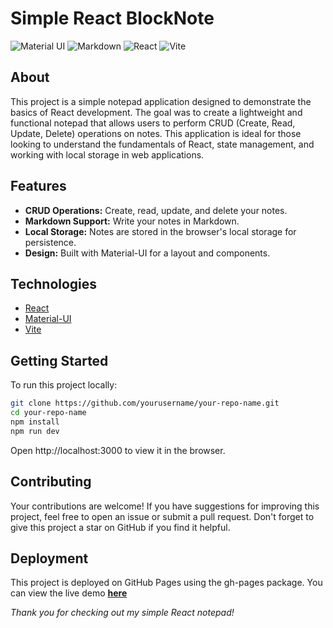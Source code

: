 # Simple React BlockNote

![Material UI](https://img.shields.io/badge/Material%20UI-007FFF?style=for-the-badge&logo=mui&logoColor=white)
![Markdown](https://img.shields.io/badge/Markdown-000000?style=for-the-badge&logo=markdown&logoColor=white)
![React](https://img.shields.io/badge/React-20232A?style=for-the-badge&logo=react&logoColor=61DAFB)
![Vite](https://img.shields.io/badge/Vite-B73BFE?style=for-the-badge&logo=vite&logoColor=FFD62E)


## About

This project is a simple notepad application designed to demonstrate the basics of React development. The goal was to create a lightweight and functional notepad that allows users to perform CRUD (Create, Read, Update, Delete) operations on notes. This application is ideal for those looking to understand the fundamentals of React, state management, and working with local storage in web applications.

## Features

- **CRUD Operations:** Create, read, update, and delete your notes.
- **Markdown Support:** Write your notes in Markdown.
- **Local Storage:** Notes are stored in the browser's local storage for persistence.
- **Design:** Built with Material-UI for a layout and components.

## Technologies

- [React](https://reactjs.org/)
- [Material-UI](https://mui.com/)
- [Vite](https://vitejs.dev/)

## Getting Started

To run this project locally:

```bash
git clone https://github.com/yourusername/your-repo-name.git
cd your-repo-name
npm install
npm run dev
```
Open http://localhost:3000 to view it in the browser.

## Contributing
Your contributions are welcome! If you have suggestions for improving this project, feel free to open an issue or submit a pull request. Don't forget to give this project a star on GitHub if you find it helpful.

## Deployment
This project is deployed on GitHub Pages using the gh-pages package. You can view the live demo **[here](https://masechkacat.github.io/Block-Note-React/)**




_Thank you for checking out my simple React notepad!_
